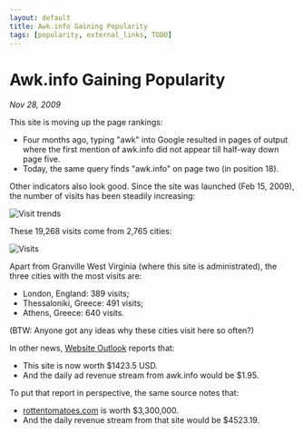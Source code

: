 ```yaml
---
layout: default
title: Awk.info Gaining Popularity
tags: [popularity, external_links, TODO]
---
```


Awk.info Gaining Popularity
===========================

_Nov 28, 2009_

This site is moving up the page rankings:

+ Four months ago, typing "awk" into Google resulted in pages of output
  where the first mention of awk.info did not appear till half-way down
  page five.
+ Today, the same query finds "awk.info" on page two (in position 18).

Other indicators also look good. Since the site was launched (Feb 15,
2009), the number of visits has been steadily increasing:

![Visit trends](http://lawker.googlecode.com/svn/fridge/share/img/nov28visitTrends.png)

These 19,268 visits come from 2,765 cities:

![Visits](http://lawker.googlecode.com/svn/fridge/share/img/nov28visits.png)

Apart from Granville West Virginia (where this site is administrated),
the three cities with the most  visits are:

+ London, England: 389 visits;
+ Thessaloniki, Greece: 491 visits;  
+ Athens, Greece: 640 visits. 

(BTW: Anyone got any ideas why these cities visit here so often?)

In other news, [Website Outlook][link01] reports that:

+ This site is now worth $1423.5 USD.
+ And the daily ad revenue stream from awk.info would be $1.95.

To put that report in perspective, the same source notes that:

+ [rottentomatoes.com][link02] is worth $3,300,000.
+ And the daily revenue stream from that site would be $4523.19.

[link01]: http://www.websiteoutlook.com/www.awk.info
[link02]: http://rottentomatoes.com
